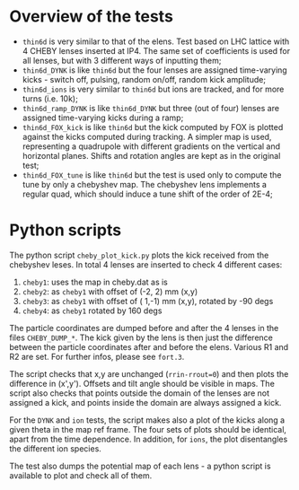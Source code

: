 # Overview of the tests
* `thin6d` is very similar to that of the elens. Test based on LHC lattice with 4 CHEBY lenses inserted at IP4. The same set of coefficients is used for all lenses, but with 3 different ways of inputting them;
* `thin6d_DYNK` is like `thin6d` but the four lenses are assigned time-varying kicks - switch off, pulsing, random on/off, random kick amplitude;
* `thin6d_ions` is very similar to `thin6d` but ions are tracked, and for more turns (i.e. 10k);
* `thin6d_ramp_DYNK` is like `thin6d_DYNK` but three (out of four) lenses are assigned time-varying kicks during a ramp;
* `thin6d_FOX_kick` is like `thin6d` but the kick computed by FOX is plotted against the kicks computed during tracking. A simpler map is used, representing a quadrupole with different gradients on the vertical and horizontal planes. Shifts and rotation angles are kept as in the original test;
* `thin6d_FOX_tune` is like `thin6d` but the test is used only to compute the tune by only a chebyshev map. The chebyshev lens implements a regular quad, which should induce a tune shift of the order of 2E-4;

# Python scripts
The python script `cheby_plot_kick.py` plots the kick received from the chebyshev leses. In total 4 lenses are inserted to check 4 different cases:
1. `cheby1`: uses the map in cheby.dat as is
1. `cheby2`: as `cheby1` with offset of (-2, 2) mm (x,y)
1. `cheby3`: as `cheby1` with offset of ( 1,-1) mm (x,y), rotated by -90 degs
1. `cheby4`: as `cheby1` rotated by 160 degs

The particle coordinates are dumped before and after the 4 lenses in the files `CHEBY_DUMP_*`.
The kick given by the lens is then just the difference between the particle coordinates after and before the elens.
Various R1 and R2 are set. For further infos, please see `fort.3`.

The script checks that x,y are unchanged (`rrin-rrout=0`) and then plots the difference in (x',y').
Offsets and tilt angle should be visible in maps.
The script also checks that points outside the domain of the lenses are not assigned a kick, and points inside the domain are always assigned a kick.

For the `DYNK` and `ion` tests, the script makes also a plot of the kicks along a given theta in the map ref frame.
The four sets of plots should be identical, apart from the time dependence.
In addition, for `ions`, the plot disentangles the different ion species.

The test also dumps the potential map of each lens - a python script is available to plot and check all of them.
